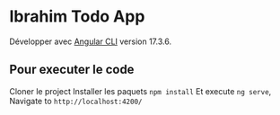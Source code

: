 # Ibrahim Todo App

Développer avec [Angular CLI](https://github.com/angular/angular-cli) version 17.3.6.

## Pour executer le code

Cloner le project
Installer les paquets `npm install`
Et execute `ng serve`, Navigate to `http://localhost:4200/`


